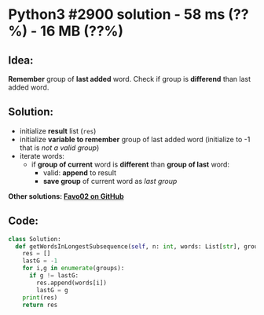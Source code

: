 # Python3 #2900 solution - 58 ms (??%) - 16 MB (??%)

## Idea:

**Remember** group of **last added** word. Check if group is **differend** than last added word.

## Solution:

- initialize **result** list (`res`)
- initialize **variable to remember** group of last added word (initialize to -1 that is _not a valid group_)
- iterate words:
  - if **group of current** word is **different** than **group of last** word:
    - valid: **append** to result
    - **save group** of current word as _last group_

**Other solutions: [Favo02 on GitHub](https://github.com/Favo02/leetcode)**

## Code:
```python
class Solution:
  def getWordsInLongestSubsequence(self, n: int, words: List[str], groups: List[int]) -> List[str]:
    res = []
    lastG = -1
    for i,g in enumerate(groups):
      if g != lastG:
        res.append(words[i])
        lastG = g
    print(res)
    return res
```
